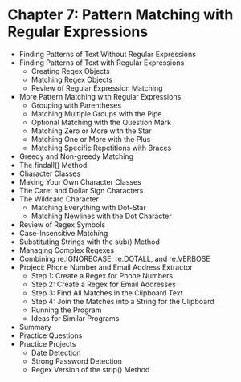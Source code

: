 # Chapter 7: Pattern Matching with Regular Expressions
- Finding Patterns of Text Without Regular Expressions
- Finding Patterns of Text with Regular Expressions
  - Creating Regex Objects
  - Matching Regex Objects
  - Review of Regular Expression Matching
- More Pattern Matching with Regular Expressions
  - Grouping with Parentheses
  - Matching Multiple Groups with the Pipe
  - Optional Matching with the Question Mark
  - Matching Zero or More with the Star
  - Matching One or More with the Plus
  - Matching Specific Repetitions with Braces
- Greedy and Non-greedy Matching
- The findall() Method
- Character Classes
- Making Your Own Character Classes
- The Caret and Dollar Sign Characters
- The Wildcard Character
  - Matching Everything with Dot-Star
  - Matching Newlines with the Dot Character
- Review of Regex Symbols
- Case-Insensitive Matching
- Substituting Strings with the sub() Method
- Managing Complex Regexes
- Combining re.IGNORECASE, re.DOTALL, and re.VERBOSE
- Project: Phone Number and Email Address Extractor
  - Step 1: Create a Regex for Phone Numbers
  - Step 2: Create a Regex for Email Addresses
  - Step 3: Find All Matches in the Clipboard Text
  - Step 4: Join the Matches into a String for the Clipboard
  - Running the Program
  - Ideas for Similar Programs
- Summary
- Practice Questions
- Practice Projects
  - Date Detection
  - Strong Password Detection
  - Regex Version of the strip() Method